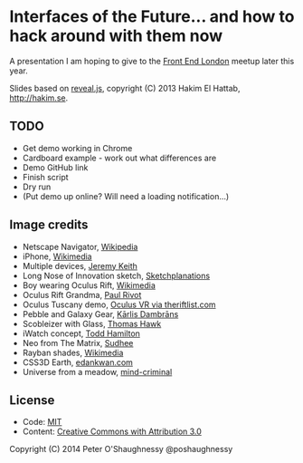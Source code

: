 # Interfaces of the Future... and how to hack around with them now

A presentation I am hoping to give to the [Front End London](http://www.frontendlondon.co.uk) meetup later this year.

Slides based on [reveal.js](http://lab.hakim.se/reveal-js/), copyright (C) 2013 Hakim El Hattab, http://hakim.se.

## TODO

* Get demo working in Chrome
* Cardboard example - work out what differences are
* Demo GitHub link
* Finish script
* Dry run
* (Put demo up online? Will need a loading notification...)


## Image credits

* Netscape Navigator, [Wikipedia](http://en.wikipedia.org/wiki/File:Netscape_Navigator.png)
* iPhone, [Wikimedia](http://upload.wikimedia.org/wikipedia/commons/6/62/A_White_iPhone_3G_displaying_virtual_keyboard_in_portrait_mode.jpg)
* Multiple devices, [Jeremy Keith](http://en.wikipedia.org/wiki/Digital_omnivore#mediaviewer/File:Cuddling_with_multiple_devices.jpg)
* Long Nose of Innovation sketch, [Sketchplanations](http://www.sketchplanations.com/post/60700964916/the-long-nose-of-innovation-bill-buxton-i-love)
* Boy wearing Oculus Rift, [Wikimedia](http://upload.wikimedia.org/wikipedia/commons/d/d6/Boy_wearing_Oculus_Rift_HMD.jpg)
* Oculus Rift Grandma, [Paul Rivot](http://youtu.be/pAC5SeNH8jw)
* Oculus Tuscany demo, [Oculus VR via theriftlist.com](http://theriftlist.com/Home/Game?Name=Oculus%20Tuscany)
* Pebble and Galaxy Gear, [Kārlis Dambrāns](https://www.flickr.com/photos/janitors/10345415843/)
* Scobleizer with Glass, [Thomas Hawk](https://www.flickr.com/photos/thomashawk/14259298346)
* iWatch concept, [Todd Hamilton](http://toddham.com/blog/iwatch-concept/)
* Neo from The Matrix, [Sudhee](http://www.flickr.com/photos/sudhee/82891943)
* Rayban shades, [Wikimedia](http://upload.wikimedia.org/wikipedia/commons/4/4b/RayBanAviator.jpg)
* CSS3D Earth, [edankwan.com](http://www.edankwan.com/lab/css3dEarth)
* Universe from a meadow, [mind-criminal](http://mind-criminal.deviantart.com/art/Universe-From-a-Meadow-257284639)

## License

* Code: [MIT](LICENSE)
* Content: [Creative Commons with Attribution 3.0](https://creativecommons.org/licenses/by/3.0/)

Copyright (C) 2014 Peter O'Shaughnessy @poshaughnessy
